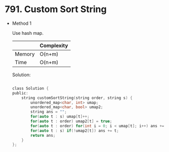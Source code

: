 # 791. Custom Sort String   
- Method 1

    Use hash map.

    | |   Complexity  |
    | ----------- | ----------- | 
    |  Memory     | O(n+m) | 
    |      Time       |  O(n+m) | 


    Solution:

    ``` h

    class Solution {
    public:
        string customSortString(string order, string s) {
            unordered_map<char, int> umap;
            unordered_map<char, bool> umap2;
            string ans = "";
            for(auto t : s) umap[t]++;
            for(auto t : order) umap2[t] = true;
            for(auto t : order) for(int i = 0; i < umap[t]; i++) ans += t;
            for(auto t : s) if(!umap2[t]) ans += t;
            return ans;
        }
    };

    ```

<!-- - Method 2

    This is another method.

    | |   Complexity  |
    | ----------- | ----------- | 
    |  Memory     | O(n) | 
    |      Time       |  O(n) | 


    Solution:

    ``` h



    ```

- Additional Knowledge:
       
    Here are some additional knowledge.



<br> -->